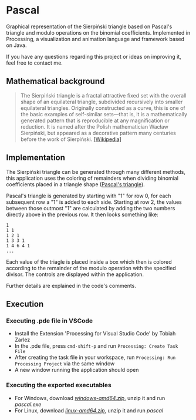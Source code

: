 # Pascal
Graphical representation of the Sierpiński triangle based on Pascal's triangle and modulo operations on the binomial coefficients.
Implemented in Processing, a visualization and animation language and framework based on Java.

If you have any questions regarding this project or ideas on improving it, feel free to contact me.

## Mathematical background
> The Sierpiński triangle is a fractal attractive fixed set with the overall shape of an equilateral triangle, subdivided recursively into smaller equilateral triangles. Originally constructed as a curve, this is one of the basic examples of self-similar sets—that is, it is a mathematically generated pattern that is reproducible at any magnification or reduction. It is named after the Polish mathematician Wacław Sierpiński, but appeared as a decorative pattern many centuries before the work of Sierpiński. [[Wikipedia]](https://en.wikipedia.org/wiki/Sierpi%C5%84ski_triangle)

## Implementation
The Sierpiński triangle can be generated through many different methods, this application uses the coloring of remainders when dividing binomial coefficients placed in a triangle shape ([Pascal's triangle](https://en.wikipedia.org/wiki/Pascal%27s_triangle)).

Pascal's triangle is generated by starting with "1" for row 0, for each subsequent row a "1" is added to each side. Starting at row 2, the values between those outmost "1" are calculated by adding the two numbers directly above in the previous row. It then looks something like:
```
1
1 1
1 2 1
1 3 3 1
1 4 6 4 1
...
```
Each value of the triagle is placed inside a box which then is colored according to the remainder of the modulo operation with the specified divisor. The controls are displayed within the application.

Further details are explained in the code's comments.

## Execution
### Executing .pde file in VSCode
- Install the Extension 'Processing for Visual Studio Code' by Tobiah Zarlez
- In the .pde file, press ```cmd-shift-p``` and run ```Processing: Create Task File```
- After creating the task file in your workspace, run ```Processing: Run Processing Project``` via the same window
- A new window running the application should open

### Executing the exported executables
- For Windows, download [_windows-amd64.zip_](https://drive.google.com/file/d/1WZ3vVElOBs_OoMSV99iolk9R3EkGAkXC/view?usp=sharing), unzip it and run _pascal.exe_
- For Linux, download [_linux-amd64.zip_](https://drive.google.com/file/d/1SdQHCxz3ilUYnVSmslv1OT9tFql1IixR/view?usp=sharing), unzip it and run _pascal_
